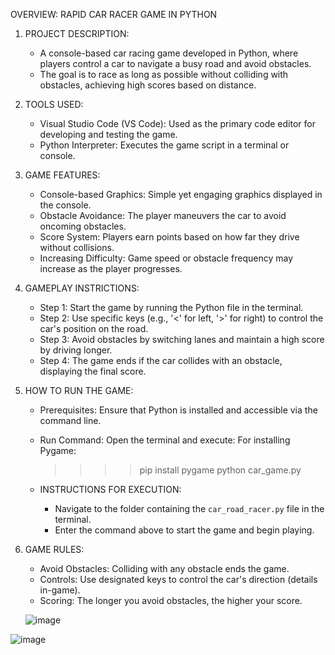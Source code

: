 OVERVIEW: RAPID CAR RACER GAME IN PYTHON
1. PROJECT DESCRIPTION:
   - A console-based car racing game developed in Python, where players control a car to navigate a busy road and avoid obstacles.
   - The goal is to race as long as possible without colliding with obstacles, achieving high scores based on distance.

2. TOOLS USED:
   - Visual Studio Code (VS Code): Used as the primary code editor for developing and testing the game.
   - Python Interpreter: Executes the game script in a terminal or console.

3. GAME FEATURES:
   - Console-based Graphics: Simple yet engaging graphics displayed in the console.
   - Obstacle Avoidance: The player maneuvers the car to avoid oncoming obstacles.
   - Score System: Players earn points based on how far they drive without collisions.
   - Increasing Difficulty: Game speed or obstacle frequency may increase as the player progresses.

4. GAMEPLAY INSTRICTIONS:
   - Step 1: Start the game by running the Python file in the terminal.
   - Step 2: Use specific keys (e.g., '<' for left, '>' for right) to control the car's position on the road.
   - Step 3: Avoid obstacles by switching lanes and maintain a high score by driving longer.
   - Step 4: The game ends if the car collides with an obstacle, displaying the final score.

5. HOW TO RUN THE GAME:
   - Prerequisites: Ensure that Python is installed and accessible via the command line.
   - Run Command: Open the terminal and execute:
     For installing Pygame:
     >>>>pip install pygame
     >>>>python car_game.py
  
   - INSTRUCTIONS FOR EXECUTION:
     - Navigate to the folder containing the `car_road_racer.py` file in the terminal.
     - Enter the command above to start the game and begin playing.

6. GAME RULES:
   - Avoid Obstacles: Colliding with any obstacle ends the game.
   - Controls: Use designated keys to control the car's direction (details in-game).
   - Scoring: The longer you avoid obstacles, the higher your score.
  
   ![image](https://github.com/user-attachments/assets/1644ce58-df3d-4b44-bc69-31d5a8ba2c1a)

  ![image](https://github.com/user-attachments/assets/5af0a28f-b012-4050-a60f-3bbc0cdc4013)
